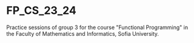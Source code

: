 # FP_CS_23_24
Practice sessions of group 3 for the course "Functional Programming" in the Faculty of Mathematics and Informatics, Sofia University.
